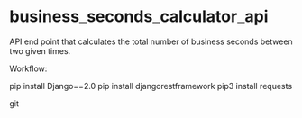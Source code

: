# business_seconds_calculator_api
API end point that calculates the total number of business seconds between two given times.

Workflow:

pip install Django==2.0
pip install djangorestframework
pip3 install requests

git
